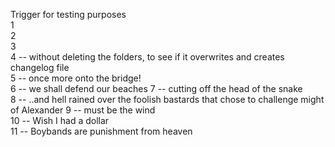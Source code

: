 Trigger for testing purposes  
1  
2  
3  
4 -- without deleting the folders, to see if it overwrites and creates changelog file  
5 -- once more onto the bridge!  
6 -- we shall defend our beaches
7 -- cutting off the head of the snake  
8 -- ..and hell rained over the foolish bastards that chose to challenge might of Alexander
9 -- must be the wind  
10 -- Wish I had a dollar  
11 -- Boybands are punishment from heaven  


